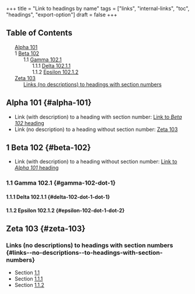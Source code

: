 +++
title = "Link to headings by name"
tags = ["links", "internal-links", "toc", "headings", "export-option"]
draft = false
+++

<style>
  .ox-hugo-toc ul {
    list-style: none;
  }
</style>
<div class="ox-hugo-toc toc">
<div></div>

## Table of Contents

- [Alpha 101](#alpha-101)
- <span class="section-num">1</span> [Beta 102](#beta-102)
    - <span class="section-num">1.1</span> [Gamma 102.1](#gamma-102-dot-1)
        - <span class="section-num">1.1.1</span> [Delta 102.1.1](#delta-102-dot-1-dot-1)
        - <span class="section-num">1.1.2</span> [Epsilon 102.1.2](#epsilon-102-dot-1-dot-2)
- [Zeta 103](#zeta-103)
    - [Links (no descriptions) to headings with section numbers](#links--no-descriptions--to-headings-with-section-numbers)
</div>
<!--endtoc-->


## Alpha 101 {#alpha-101}

-   Link (with description) to a heading with section number: [Link to
    _Beta 102_ heading](#beta-102)
-   Link (no description) to a heading without section number: [Zeta 103](#zeta-103)


## <span class="section-num">1</span> Beta 102 {#beta-102}

-   Link (with description) to a heading without section number: [Link to
    _Alpha 101_ heading](#alpha-101)


### <span class="section-num">1.1</span> Gamma 102.1 {#gamma-102-dot-1}


#### <span class="section-num">1.1.1</span> Delta 102.1.1 {#delta-102-dot-1-dot-1}


#### <span class="section-num">1.1.2</span> Epsilon 102.1.2 {#epsilon-102-dot-1-dot-2}


## Zeta 103 {#zeta-103}


### Links (no descriptions) to headings with section numbers {#links--no-descriptions--to-headings-with-section-numbers}

-   Section [1.1](#gamma-102-dot-1)
-   Section [1.1.1](#delta-102-dot-1-dot-1)
-   Section [1.1.2](#epsilon-102-dot-1-dot-2)

